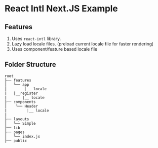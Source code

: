 # React Intl Next.JS Example

## Features

1. Uses `react-intl` library.
2. Lazy load locale files. (preload current locale file for faster rendering)
3. Uses component/feature based locale file

## Folder Structure

````
root
├── features
│   └── app
|        |__ locale
|   |__register
|       |__ locale
├── components
│    └── Header
|         |__ locale
|
├── layouts
│   └── Simple
├── lib
├── pages
│   └── index.js
├── public

````

